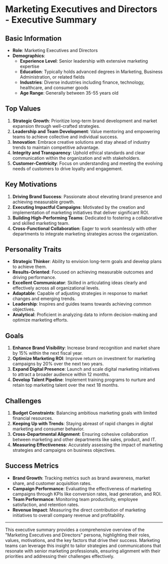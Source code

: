 # Marketing Executives and Directors - Executive Summary

## Basic Information
- **Role**: Marketing Executives and Directors
- **Demographics**: 
  - **Experience Level**: Senior leadership with extensive marketing expertise
  - **Education**: Typically holds advanced degrees in Marketing, Business Administration, or related fields
  - **Industries**: Diverse industries including finance, technology, healthcare, and consumer goods
  - **Age Range**: Generally between 35-55 years old

## Top Values
1. **Strategic Growth**: Prioritize long-term brand development and market expansion through well-crafted strategies.
2. **Leadership and Team Development**: Value mentoring and empowering teams to achieve collective and individual success.
3. **Innovation**: Embrace creative solutions and stay ahead of industry trends to maintain competitive advantage.
4. **Integrity and Transparency**: Uphold ethical standards and clear communication within the organization and with stakeholders.
5. **Customer-Centricity**: Focus on understanding and meeting the evolving needs of customers to drive loyalty and engagement.

## Key Motivations
1. **Driving Brand Success**: Passionate about elevating brand presence and achieving measurable growth.
2. **Executing Impactful Campaigns**: Motivated by the creation and implementation of marketing initiatives that deliver significant ROI.
3. **Building High-Performing Teams**: Dedicated to fostering a collaborative and skilled marketing team.
4. **Cross-Functional Collaboration**: Eager to work seamlessly with other departments to integrate marketing strategies across the organization.

## Personality Traits
- **Strategic Thinker**: Ability to envision long-term goals and develop plans to achieve them.
- **Results-Oriented**: Focused on achieving measurable outcomes and driving performance.
- **Excellent Communicator**: Skilled in articulating ideas clearly and effectively across all organizational levels.
- **Adaptable**: Capable of adjusting strategies in response to market changes and emerging trends.
- **Leadership**: Inspires and guides teams towards achieving common objectives.
- **Analytical**: Proficient in analyzing data to inform decision-making and optimize marketing efforts.

## Goals
1. **Enhance Brand Visibility**: Increase brand recognition and market share by 15% within the next fiscal year.
2. **Optimize Marketing ROI**: Improve return on investment for marketing campaigns by 20% over the next two years.
3. **Expand Digital Presence**: Launch and scale digital marketing initiatives to attract a broader audience within 12 months.
4. **Develop Talent Pipeline**: Implement training programs to nurture and retain top marketing talent over the next 18 months.

## Challenges
1. **Budget Constraints**: Balancing ambitious marketing goals with limited financial resources.
2. **Keeping Up with Trends**: Staying abreast of rapid changes in digital marketing and consumer behavior.
3. **Cross-Departmental Alignment**: Ensuring cohesive collaboration between marketing and other departments like sales, product, and IT.
4. **Measuring Effectiveness**: Accurately assessing the impact of marketing strategies and campaigns on business objectives.

## Success Metrics
- **Brand Growth**: Tracking metrics such as brand awareness, market share, and customer acquisition rates.
- **Campaign Performance**: Evaluating the effectiveness of marketing campaigns through KPIs like conversion rates, lead generation, and ROI.
- **Team Performance**: Monitoring team productivity, employee satisfaction, and retention rates.
- **Revenue Impact**: Measuring the direct contribution of marketing initiatives to overall company revenue and profitability.

---

This executive summary provides a comprehensive overview of the "Marketing Executives and Directors" persona, highlighting their roles, values, motivations, and the key factors that drive their success. Marketing teams can leverage this insight to tailor strategies and communications that resonate with senior marketing professionals, ensuring alignment with their priorities and addressing their challenges effectively.